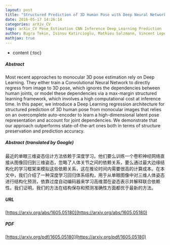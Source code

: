 ```yaml
---
layout: post
title: "Structured Prediction of 3D Human Pose with Deep Neural Networks"
date: 2016-05-17 14:26:14
categories: arXiv_CV
tags: arXiv_CV Pose_Estimation CNN Inference Deep_Learning Prediction
author: Bugra Tekin, Isinsu Katircioglu, Mathieu Salzmann, Vincent Lepetit, Pascal Fua
mathjax: true
---
```


* content
{:toc}

##### Abstract
Most recent approaches to monocular 3D pose estimation rely on Deep Learning. They either train a Convolutional Neural Network to directly regress from image to 3D pose, which ignores the dependencies between human joints, or model these dependencies via a max-margin structured learning framework, which involves a high computational cost at inference time. In this paper, we introduce a Deep Learning regression architecture for structured prediction of 3D human pose from monocular images that relies on an overcomplete auto-encoder to learn a high-dimensional latent pose representation and account for joint dependencies. We demonstrate that our approach outperforms state-of-the-art ones both in terms of structure preservation and prediction accuracy.

##### Abstract (translated by Google)
最近的单眼三维姿态估计方法依赖于深度学习。他们要么训练一个卷积神经网络直接从图像回归到三维姿态，忽略了人体关节之间的依赖关系，要么通过最大边缘结构化的学习框架来模拟这些依赖关系，这在推论时间内需要很高的计算成本。在本文中，我们介绍了一种深度学习回归体系结构，用于从单眼图像中对三维人体姿态进行结构化预测，依靠过度自动编码器来学习高维潜在姿态表示并解释联合依赖性。我们证明，我们的方法在结构保存和预测准确性方面都优于最新的方法。

##### URL
[https://arxiv.org/abs/1605.05180](https://arxiv.org/abs/1605.05180)

##### PDF
[https://arxiv.org/pdf/1605.05180](https://arxiv.org/pdf/1605.05180)

